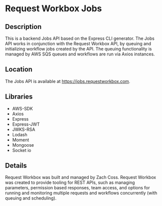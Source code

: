 # Request Workbox Jobs

## Description

This is a backend Jobs API based on the Express CLI generator. The Jobs API works in conjunction with the Request Workbox API, by queuing and initializing workflow jobs created by the API. The queuing functionality is managed by AWS SQS queues and workflows are run via Axios instances.

## Location

The Jobs API is available at https://jobs.requestworkbox.com.

## Libraries

- AWS-SDK
- Axios
- Express
- Express-JWT
- JWKS-RSA
- Lodash
- Moment
- Mongoose
- Socket io

## Details

Request Workbox was built and managed by Zach Coss. Request Workbox was created to provide tooling for REST APIs, such as managing parameters, permission based responses, team access, and options for running and monitoring multiple requests and workflows concurrently (with queuing and scheduling).